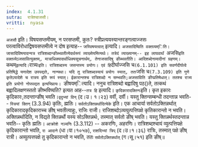 ```yaml
---
index:  4.1.31
sutra:  रात्रेश्चाजसौ।
vritti:  nyasa
---
```


`अजसौ` इति। विषयसप्तमीयम्, न परसप्तमी, कुतः? स्त्रीप्रत्ययस्यान्तरङ्गत्वाज्जसः परत्वाविरोधाद्विषयसप्तमीत्वे न दोष इत्याह-- `जस्विषयत्वात्` इत्यादि।
`अजसादिष्विति वक्तव्यम्िति।जासादिविषयादन्यत्र रात्रिशब्दान्ङीब्भवतीत्येदर्थरूपं व्याख्येयमित्यर्थः। तत्रेदं व्याख्यानम्-- इह लाघवार्थं `अजसि` इति वक्तव्येऽजसावित्युक्तम्, मात्राधिक्यादर्थाधिक्यसूचनार्थम्, तेनाजसादिषु ङीब्भवतीति। आदिशब्देनामादीनां ग्रहणम्।
`कथम्` इत्यादि। `रात्र्यः` इति। रात्रिशब्दस्य जसन्तस्य प्रयोगः। एवं हि `दीर्घाज्जसि च` (6.1.101) इति सवर्णदीर्घत्वे प्रतिषिद्धे यणादेश उपपद्यते, नान्यथा। यदि तु रात्रिशब्दस्यायं प्रयोगः स्यात्, ततः `जसि च`(7.3.109) इति गुणे कृतेऽयादेशे च रात्रय इति रूपं स्यात्। ईकारान्तश्च रात्रिशब्दो न सम्भवति;अजसाविति ङीप्प्रतिषेधात्। ततश्च रात्र्य इति प्रयोगो नोपपद्यत इत्यभिप्रायः। `ङीषयम्ित्यादि। ननुच रात्रिशब्दो बह्वादिषु पठ()ते, तत्कथं बह्वादिलक्षणस्ततो ङीष्भविष्यति? इत्यत आह--`तत्र हि` इत्यादि। `कृदिकारादक्तिनः`इति। कृत इकारः कृदिकारः,तदन्तान्ङीष् भवति।`वृदृभ्यां विन्` (द।उ। १।२३) वर्वी, दर्वी। यस्तु क्तिन्सम्बन्धी तदन्तान्न भवति-- `स्त्रियां क्तिन्` (3.3.94) कृतिः, ह्मतिः। `सर्वतोऽक्तिन्नर्थादित्येके` इति। एक आचार्या सर्वतोऽक्तिन्नर्थात् कृदिकारादकृदिकाराच्च ङीष् भवतीत्याहुः, राजिः राजी। राजिशब्दोऽव्ययुत्पत्तिपक्षे कृतिकारान्तो न भवति। अक्तिन्नर्थादिति, न विद्यते क्तिन्नर्थो यस्य सोऽक्तिन्नर्थः, तस्मात् सर्वतो ङीष् भवति। यस्तु क्तिन्नर्थस्तदन्तान्न भवति-- कृतिः ह्मतिः। `आक्रोशे नञ्यनिः` (3.3.112) -- अकरणिः, अहरणिः। रात्रिशब्दश्चायं व्युत्पत्तिपक्षे कृदिकारान्तो भवति, `रा आदाने` (धा।पा।१०५७), `राशदिभ्यां त्रिप्` (द।उ।१।३६) रात्रिः, तस्मात् पक्षे ङीष् रात्री। अव्युत्पत्तपक्षे तु कृदिकारान्तो न भवति, ततः `सर्वतोऽक्तिन्नर्थात्` (ग।सू।५१) इति ङीष्॥
